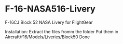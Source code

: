 # F-16-NASA516-Livery
F-16CJ Block 52 NASA Livery for FlightGear

Installation:
Extract the files fromm the folder
Put them in Aircraft/f16/Models/Liveries/Block50
Done
